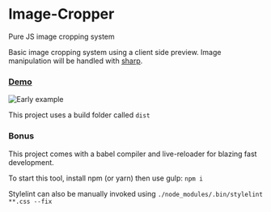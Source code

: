 # Image-Cropper
Pure JS image cropping system

Basic image cropping system using a client side preview. Image manipulation will be handled with [sharp](http://sharp.pixelplumbing.com).
### [Demo](https://angusm73.github.io/Image-Cropper/)
![Early example](https://i.imgur.com/L6cZLHx.png)

This project uses a build folder called `dist`

### Bonus
This project comes with a babel compiler and live-reloader for blazing fast development.

To start this tool, install npm (or yarn) then use gulp: `npm i`

Stylelint can also be manually invoked using `./node_modules/.bin/stylelint **.css --fix`
